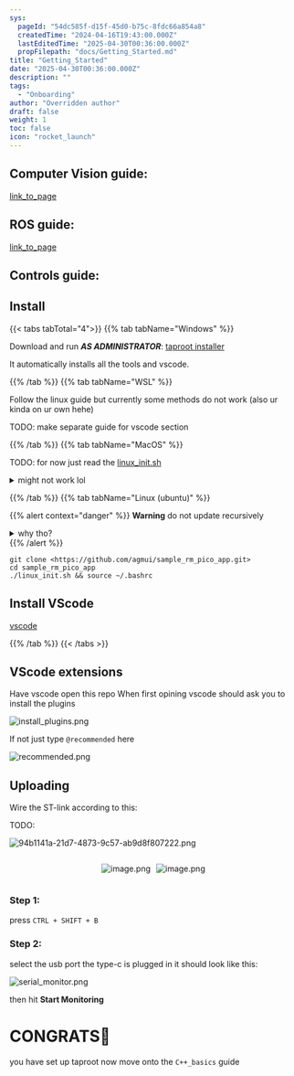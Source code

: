 ```yaml
---
sys:
  pageId: "54dc585f-d15f-45d0-b75c-8fdc66a854a8"
  createdTime: "2024-04-16T19:43:00.000Z"
  lastEditedTime: "2025-04-30T00:36:00.000Z"
  propFilepath: "docs/Getting_Started.md"
title: "Getting_Started"
date: "2025-04-30T00:36:00.000Z"
description: ""
tags:
  - "Onboarding"
author: "Overridden author"
draft: false
weight: 1
toc: false
icon: "rocket_launch"
---
```


## Computer Vision guide:

[link_to_page](86d45bc0-388b-4d26-8848-44f255f73d0e)

## ROS guide:

[link_to_page](3c76c1de-ec8f-46d6-8b0a-294005edc2d5)

## Controls guide:

## Install

{{< tabs tabTotal="4">}}
{{% tab tabName="Windows" %}}

Download and run _**AS ADMINISTRATOR**_: [taproot installer](https://github.com/Thornbots/TeachingFreshies/releases/tag/1.0)

It automatically installs all the tools and vscode.

{{% /tab %}}
{{% tab tabName="WSL" %}}

Follow the linux guide but currently some methods do not work (also ur kinda on ur own hehe)

TODO: make separate guide for vscode section

{{% /tab %}}
{{% tab tabName="MacOS" %}}

TODO: for now just read the [linux_init.sh](https://github.com/agmui/sample_rm_pico_app/blob/main/linux_init.sh)

<details>
<summary>might not work lol</summary>

`brew install libusb pkg-config`

Next install: [vscode](https://code.visualstudio.com/Download)

</details>

{{% /tab %}}
{{% tab tabName="Linux (ubuntu)" %}}

{{% alert context="danger" %}}
**Warning** do not update recursively
<details>
<summary>why tho?</summary>
There are some submodules that may go on for a while (like tinyusb) and I highly
recommend you don't need to get them.
If you want to see what submodules I update just look in `linux_init.sh`
</details>
{{% /alert %}}

```shell
git clone <https://github.com/agmui/sample_rm_pico_app.git>
cd sample_rm_pico_app
./linux_init.sh && source ~/.bashrc
```

## Install VScode

[vscode](https://code.visualstudio.com/Download)

{{% /tab %}}
{{< /tabs >}}

## VScode extensions

Have vscode open this repo
When first opining vscode should ask you to install the plugins

![install_plugins.png](https://prod-files-secure.s3.us-west-2.amazonaws.com/d518164a-d88e-44d1-a4ee-3adb3bd8bce0/89bd30f0-1825-4e77-867b-0a41ce370880/install_plugins.png?X-Amz-Algorithm=AWS4-HMAC-SHA256&X-Amz-Content-Sha256=UNSIGNED-PAYLOAD&X-Amz-Credential=ASIAZI2LB4663YHUXBI5%2F20250616%2Fus-west-2%2Fs3%2Faws4_request&X-Amz-Date=20250616T091150Z&X-Amz-Expires=3600&X-Amz-Security-Token=IQoJb3JpZ2luX2VjEHEaCXVzLXdlc3QtMiJHMEUCIQDIINQNWDYFRnsQ6qeSLO5v7%2FWXDrSZfbpPtfEyXEnf9AIgNBTtc0I4Y5yOCNCOJsrgA0RsSb7Bpab43PdaahQG6P4q%2FwMIWhAAGgw2Mzc0MjMxODM4MDUiDIep836UR5InCJ3zMircA2a76xJAaDZkfVL%2BgJJ%2Fuc%2BoVK5qXaR0k10ZPz6V%2Fx8sEqixBfIOA%2B569BgRj2duB9dkjKhbYHbmLvuaIpdHwOyu6%2FEZU5VnBSebbgWTXZ0P71ahB0QisyX9GEUwGcObzyH0Cfc7gdm%2BQKYelw0D8uWe6Cjm%2FGWuARAdTRkv3UOEotHndE6%2F7xc%2FHZeIBal0jd0qf3pSYtpmPHQDullK3UCkv38rCUFppXk0HUuDg0ozyxE4yNBH9LrMwh4jSOF%2FOIrraPnznE9GHL40EAmw%2BOcaKFRlkYX5QMRlo2ODn3WY7LWdYD6lPiFoZw4mOYOco4lZ1cIR0j%2B4wbY5LMB1aqEX%2B4mfQyT1RnNk%2FieCkqqGLxTsFC%2FGM69hYIVadPpqq0YMWnEFCrZg9zdYy%2BkLcPjjMKHu78q6AAedagGMGXYOOBCDmUZTcSOSzsZBo7W%2B%2BcYm4V5OWNNq6RfPuyBJliaOcoIp1qByvYyipCMKeAAfI%2BTyKXACVxDLerla6HijyA5Ymb9s2YszQpNwONYky2qZzoYz%2BZY2nJlqQbi9ufNvQgNV%2BqedHHG4EJI%2Bxe6CxspoP209%2BvlPcDHPumAkffl06cxuO1hOsKAByeOO%2FBpdxLuwCe6u8dozDGzJMJ%2B0v8IGOqUBw5olfJ%2BAHtTA4Jrs0ptU%2FL%2FPWT0Tli2%2FVnZVtIV%2BHJ%2F0W7Pyq7%2BcmCBr%2Bw8m9KZbPCKkGvHvuYpQlKFZnoU6gNoC9y1tPzkjFg0FGer%2F46UyP8gUB0yUOZcATWkgZhJNZBxbKjlxovAyDS2V4ifyx4aLaP40WRn5xbhQFhqjrx1GvZLTtPccBL5TAyFTFzwGD01DA6Jsd53HcjyrHF%2FY%2BEG9l72g&X-Amz-Signature=16a7b890df2c3400d6f2cc23954c8cc2e4409a9c4b1b056886d3ebcb700fb594&X-Amz-SignedHeaders=host&x-amz-checksum-mode=ENABLED&x-id=GetObject)

If not just type `@recommended` here  

![recommended.png](https://prod-files-secure.s3.us-west-2.amazonaws.com/d518164a-d88e-44d1-a4ee-3adb3bd8bce0/61e661e9-5d85-4dfc-be0d-8d2097a5e793/recommended.png?X-Amz-Algorithm=AWS4-HMAC-SHA256&X-Amz-Content-Sha256=UNSIGNED-PAYLOAD&X-Amz-Credential=ASIAZI2LB4663YHUXBI5%2F20250616%2Fus-west-2%2Fs3%2Faws4_request&X-Amz-Date=20250616T091150Z&X-Amz-Expires=3600&X-Amz-Security-Token=IQoJb3JpZ2luX2VjEHEaCXVzLXdlc3QtMiJHMEUCIQDIINQNWDYFRnsQ6qeSLO5v7%2FWXDrSZfbpPtfEyXEnf9AIgNBTtc0I4Y5yOCNCOJsrgA0RsSb7Bpab43PdaahQG6P4q%2FwMIWhAAGgw2Mzc0MjMxODM4MDUiDIep836UR5InCJ3zMircA2a76xJAaDZkfVL%2BgJJ%2Fuc%2BoVK5qXaR0k10ZPz6V%2Fx8sEqixBfIOA%2B569BgRj2duB9dkjKhbYHbmLvuaIpdHwOyu6%2FEZU5VnBSebbgWTXZ0P71ahB0QisyX9GEUwGcObzyH0Cfc7gdm%2BQKYelw0D8uWe6Cjm%2FGWuARAdTRkv3UOEotHndE6%2F7xc%2FHZeIBal0jd0qf3pSYtpmPHQDullK3UCkv38rCUFppXk0HUuDg0ozyxE4yNBH9LrMwh4jSOF%2FOIrraPnznE9GHL40EAmw%2BOcaKFRlkYX5QMRlo2ODn3WY7LWdYD6lPiFoZw4mOYOco4lZ1cIR0j%2B4wbY5LMB1aqEX%2B4mfQyT1RnNk%2FieCkqqGLxTsFC%2FGM69hYIVadPpqq0YMWnEFCrZg9zdYy%2BkLcPjjMKHu78q6AAedagGMGXYOOBCDmUZTcSOSzsZBo7W%2B%2BcYm4V5OWNNq6RfPuyBJliaOcoIp1qByvYyipCMKeAAfI%2BTyKXACVxDLerla6HijyA5Ymb9s2YszQpNwONYky2qZzoYz%2BZY2nJlqQbi9ufNvQgNV%2BqedHHG4EJI%2Bxe6CxspoP209%2BvlPcDHPumAkffl06cxuO1hOsKAByeOO%2FBpdxLuwCe6u8dozDGzJMJ%2B0v8IGOqUBw5olfJ%2BAHtTA4Jrs0ptU%2FL%2FPWT0Tli2%2FVnZVtIV%2BHJ%2F0W7Pyq7%2BcmCBr%2Bw8m9KZbPCKkGvHvuYpQlKFZnoU6gNoC9y1tPzkjFg0FGer%2F46UyP8gUB0yUOZcATWkgZhJNZBxbKjlxovAyDS2V4ifyx4aLaP40WRn5xbhQFhqjrx1GvZLTtPccBL5TAyFTFzwGD01DA6Jsd53HcjyrHF%2FY%2BEG9l72g&X-Amz-Signature=dc64728624721388d3dea1fba823ec430b6cf62bbb797dbb20f15777685e56ce&X-Amz-SignedHeaders=host&x-amz-checksum-mode=ENABLED&x-id=GetObject)

## Uploading

Wire the ST-link according to this:

TODO:

![94b1141a-21d7-4873-9c57-ab9d8f807222.png](https://prod-files-secure.s3.us-west-2.amazonaws.com/d518164a-d88e-44d1-a4ee-3adb3bd8bce0/e5fad17d-ab82-4300-9f4c-505ab4b1202c/94b1141a-21d7-4873-9c57-ab9d8f807222.png?X-Amz-Algorithm=AWS4-HMAC-SHA256&X-Amz-Content-Sha256=UNSIGNED-PAYLOAD&X-Amz-Credential=ASIAZI2LB4663YHUXBI5%2F20250616%2Fus-west-2%2Fs3%2Faws4_request&X-Amz-Date=20250616T091150Z&X-Amz-Expires=3600&X-Amz-Security-Token=IQoJb3JpZ2luX2VjEHEaCXVzLXdlc3QtMiJHMEUCIQDIINQNWDYFRnsQ6qeSLO5v7%2FWXDrSZfbpPtfEyXEnf9AIgNBTtc0I4Y5yOCNCOJsrgA0RsSb7Bpab43PdaahQG6P4q%2FwMIWhAAGgw2Mzc0MjMxODM4MDUiDIep836UR5InCJ3zMircA2a76xJAaDZkfVL%2BgJJ%2Fuc%2BoVK5qXaR0k10ZPz6V%2Fx8sEqixBfIOA%2B569BgRj2duB9dkjKhbYHbmLvuaIpdHwOyu6%2FEZU5VnBSebbgWTXZ0P71ahB0QisyX9GEUwGcObzyH0Cfc7gdm%2BQKYelw0D8uWe6Cjm%2FGWuARAdTRkv3UOEotHndE6%2F7xc%2FHZeIBal0jd0qf3pSYtpmPHQDullK3UCkv38rCUFppXk0HUuDg0ozyxE4yNBH9LrMwh4jSOF%2FOIrraPnznE9GHL40EAmw%2BOcaKFRlkYX5QMRlo2ODn3WY7LWdYD6lPiFoZw4mOYOco4lZ1cIR0j%2B4wbY5LMB1aqEX%2B4mfQyT1RnNk%2FieCkqqGLxTsFC%2FGM69hYIVadPpqq0YMWnEFCrZg9zdYy%2BkLcPjjMKHu78q6AAedagGMGXYOOBCDmUZTcSOSzsZBo7W%2B%2BcYm4V5OWNNq6RfPuyBJliaOcoIp1qByvYyipCMKeAAfI%2BTyKXACVxDLerla6HijyA5Ymb9s2YszQpNwONYky2qZzoYz%2BZY2nJlqQbi9ufNvQgNV%2BqedHHG4EJI%2Bxe6CxspoP209%2BvlPcDHPumAkffl06cxuO1hOsKAByeOO%2FBpdxLuwCe6u8dozDGzJMJ%2B0v8IGOqUBw5olfJ%2BAHtTA4Jrs0ptU%2FL%2FPWT0Tli2%2FVnZVtIV%2BHJ%2F0W7Pyq7%2BcmCBr%2Bw8m9KZbPCKkGvHvuYpQlKFZnoU6gNoC9y1tPzkjFg0FGer%2F46UyP8gUB0yUOZcATWkgZhJNZBxbKjlxovAyDS2V4ifyx4aLaP40WRn5xbhQFhqjrx1GvZLTtPccBL5TAyFTFzwGD01DA6Jsd53HcjyrHF%2FY%2BEG9l72g&X-Amz-Signature=d32717ff173ae7b7f66485fb0c7d3435f917a41bf3e1e689badaf8eb6e27ea66&X-Amz-SignedHeaders=host&x-amz-checksum-mode=ENABLED&x-id=GetObject)

<div style="display: flex;flex-direction: row; column-gap:10px; max-width: 630px;justify-content: center;">
<div>

![image.png](https://prod-files-secure.s3.us-west-2.amazonaws.com/d518164a-d88e-44d1-a4ee-3adb3bd8bce0/210ecb78-1116-4d7b-b9b7-2292f66fa2c2/image.png?X-Amz-Algorithm=AWS4-HMAC-SHA256&X-Amz-Content-Sha256=UNSIGNED-PAYLOAD&X-Amz-Credential=ASIAZI2LB466ZER7D5Z4%2F20250616%2Fus-west-2%2Fs3%2Faws4_request&X-Amz-Date=20250616T091156Z&X-Amz-Expires=3600&X-Amz-Security-Token=IQoJb3JpZ2luX2VjEHEaCXVzLXdlc3QtMiJHMEUCIQDcltabTFA0I8ZQ6r2cyDZYwULj%2BlMLDVTPyDqH9Ex10wIgPv8M8LRDP9tZqLmDyeBIISQ4ZY79IfAjMPBM9PD4AMoq%2FwMIWhAAGgw2Mzc0MjMxODM4MDUiDMQdn%2B6lh8Qma2691CrcA6IBVxd1tlz2F0atpmnnzXf3OW49x3MVtK%2B4PV%2FfxqeCWmb4jXzmHiG%2BzY2SE1cwAWsqA1NuOOVy8t%2BnYUb320i6ZKzUZVFGq8wu1K44UFo5MEgRrQZ6kOi2K3dI3DuIuwP1YDINOQxE7FvElPOfWfH1SUyU1OToHyJX798v5CnX9caKdIaRHhMyhg88qUqjkgQh1a1N%2Fwym2QuyR8wJ7NFTfjMZHqE4GA3FnViZjF%2FQbDsTxnDlixs1cTXpwucHeCCfN%2FAI1LeFIEr2WQqIIxxXhp5QP%2FiRsJcgQLURDcBDdhIyPs%2Fw7JM46I6CJ7E%2FVKFnmnoX1ASGMsHnw1yslfTOvMSOJf%2BtfqbsEM2Io5ItTvkoZ5r9%2BuePn98VZfTzZSVY8zg6jszybckP%2FSfd%2BVS7l8dYJk8%2Bj1r%2B4t4PrJMzdXr7YsPXEdWwDL8NQQYHCUK%2F6%2FkM5BmgSn9OOz6eIdBRkmlD7jLWgHRhWJ4v4Eq6KSfMZTGuK90xV77v6q8iyTUDvF020SJGm5fRBePYUe51U%2FdfPtKPsaRAYglGYfh2cwvFQblG%2FWnAqr7NMEe0rOhy0JVDpwg23pTZGmiXWib7VNEUHLBGN80VPPstu6ffnwGUGLlcfZOfA9R1MJq0v8IGOqUByX2odEh3%2BudE4rHrDo3INrIeFY2SrjBuQGUGH%2BGAfiyseQ46gcp%2BeW%2BnQ8oLUv02NWjjjFwUDHD1taelfviTQoZSUC6JxvF4eGZYiBK01n7m9D9EtI8XJ8VPwoG0HHCen2GIAHERDzojYs0K9yw0CTpbC3SQeZJwm44irBTvKricY6sDBw69km4SCp%2F7kwT%2FA%2FgOt%2Fr%2BE3n6%2F1mfYI%2BtLs6%2BCp1r&X-Amz-Signature=44d63f2f1e7ae0e03a735d8d6a0d3879510db09cf3d2a753134d74ed77f50168&X-Amz-SignedHeaders=host&x-amz-checksum-mode=ENABLED&x-id=GetObject)

</div>
<div>

![image.png](https://prod-files-secure.s3.us-west-2.amazonaws.com/d518164a-d88e-44d1-a4ee-3adb3bd8bce0/33a0fd0f-8ca6-4a86-8e09-26e95ded1fff/image.png?X-Amz-Algorithm=AWS4-HMAC-SHA256&X-Amz-Content-Sha256=UNSIGNED-PAYLOAD&X-Amz-Credential=ASIAZI2LB4663SAK6HUQ%2F20250616%2Fus-west-2%2Fs3%2Faws4_request&X-Amz-Date=20250616T091157Z&X-Amz-Expires=3600&X-Amz-Security-Token=IQoJb3JpZ2luX2VjEHEaCXVzLXdlc3QtMiJGMEQCIA7rvuK4PcLp5OKzuxiuew1PtQEpZ7fRtJtATJXdpOb0AiB8SQaHgKF5exclu2%2FUNPMscJKZWZhEHGMBr9IZCqHDwyr%2FAwhaEAAaDDYzNzQyMzE4MzgwNSIMwoZ%2BoaoKwVtXV3FBKtwDmIUOCDVPaxvfULjE%2BR9cd8rd6ALBuR%2BM2RrFaOAn3teTI4uNFdIoVb2zmHGGcDqplhqi0xWt7cz8DBxOeVqEJQ5lSBmJwavPOvw6781Iv3b5L%2ByKzmuVMxmE1jpGFA9o%2F2jA4lqbETT2PBUvr3GB7%2BkEw%2BacPUg6Ux9Bn5vfYxyjkZQEfCR91GNBwuqybR9wcuNrzYLDT3BLswWg8njPp%2By9WW7RAIjLJSMjpp%2FPkENcVFkTq1RhiOCt4It5NMOKjgxCrgjmGP2d0m36cFPDTcq2ezF91nOfgF1lXuSTK%2BlwCxGKl7PW2kVzXCuElL9Q9Ln4jmlp5qV4aysf7rg2YNjSyHT%2BFWznB6NkIefSgQhwBvcR%2BkZ6oLi9L3cqqOkUR9ZZM%2Bzcz2BV5krA%2BlPOO3eVm31j%2Bq%2Fgk62NXqLA68yr2qCkegfx%2F22bza9Dndp3LSDx4B5Zski6dKA1T9BF14yX05aqAtciJiKDIb2BLlP9FCmLfp41CeBaZKQTYOEYUH1xDgpO8hP4iiuHH7gHbtjaf4N5fJbQ544oQpBgu7kgAwqsUuuKM%2FRnaebrY5948wJmaMSixSW0B5Inp5dokrTBPNaa%2F4PFWDeboNdrlW%2FLl3EwQmPOfsgCfNsw7rO%2FwgY6pgGEt1l2Md4Bjs%2B4NQ1J%2BsV2WZO7n4wETJ0A1L434rB9Gu3k5HMN9YGj%2FNddIPFfg1RIbKpdiN4oq5jYIrepnMrKDMwWiHI10OTbbZlgDPAFtxnB%2FTzapzq%2BZzr9SqFzbFaUlPoZWOSKNJhOeMexqnmrZBvxTe2mrQ2V5OiqfjsZHbic9pdCBVah%2FXO6ZaIka89szZy0Rchkxx2fckBO8k3Khb%2FzCzxU&X-Amz-Signature=6605f6be7a1b1c85308c7156ea288d9ceb4c365c824863c3fe80aab8279725fd&X-Amz-SignedHeaders=host&x-amz-checksum-mode=ENABLED&x-id=GetObject)

</div>
</div>

### Step 1:

press `CTRL + SHIFT + B`

### Step 2:

select the usb port the type-c is plugged in it should look like this:

![serial_monitor.png](https://prod-files-secure.s3.us-west-2.amazonaws.com/d518164a-d88e-44d1-a4ee-3adb3bd8bce0/f03f4774-05d4-4393-b6a0-d5efb6d315ab/serial_monitor.png?X-Amz-Algorithm=AWS4-HMAC-SHA256&X-Amz-Content-Sha256=UNSIGNED-PAYLOAD&X-Amz-Credential=ASIAZI2LB4663YHUXBI5%2F20250616%2Fus-west-2%2Fs3%2Faws4_request&X-Amz-Date=20250616T091150Z&X-Amz-Expires=3600&X-Amz-Security-Token=IQoJb3JpZ2luX2VjEHEaCXVzLXdlc3QtMiJHMEUCIQDIINQNWDYFRnsQ6qeSLO5v7%2FWXDrSZfbpPtfEyXEnf9AIgNBTtc0I4Y5yOCNCOJsrgA0RsSb7Bpab43PdaahQG6P4q%2FwMIWhAAGgw2Mzc0MjMxODM4MDUiDIep836UR5InCJ3zMircA2a76xJAaDZkfVL%2BgJJ%2Fuc%2BoVK5qXaR0k10ZPz6V%2Fx8sEqixBfIOA%2B569BgRj2duB9dkjKhbYHbmLvuaIpdHwOyu6%2FEZU5VnBSebbgWTXZ0P71ahB0QisyX9GEUwGcObzyH0Cfc7gdm%2BQKYelw0D8uWe6Cjm%2FGWuARAdTRkv3UOEotHndE6%2F7xc%2FHZeIBal0jd0qf3pSYtpmPHQDullK3UCkv38rCUFppXk0HUuDg0ozyxE4yNBH9LrMwh4jSOF%2FOIrraPnznE9GHL40EAmw%2BOcaKFRlkYX5QMRlo2ODn3WY7LWdYD6lPiFoZw4mOYOco4lZ1cIR0j%2B4wbY5LMB1aqEX%2B4mfQyT1RnNk%2FieCkqqGLxTsFC%2FGM69hYIVadPpqq0YMWnEFCrZg9zdYy%2BkLcPjjMKHu78q6AAedagGMGXYOOBCDmUZTcSOSzsZBo7W%2B%2BcYm4V5OWNNq6RfPuyBJliaOcoIp1qByvYyipCMKeAAfI%2BTyKXACVxDLerla6HijyA5Ymb9s2YszQpNwONYky2qZzoYz%2BZY2nJlqQbi9ufNvQgNV%2BqedHHG4EJI%2Bxe6CxspoP209%2BvlPcDHPumAkffl06cxuO1hOsKAByeOO%2FBpdxLuwCe6u8dozDGzJMJ%2B0v8IGOqUBw5olfJ%2BAHtTA4Jrs0ptU%2FL%2FPWT0Tli2%2FVnZVtIV%2BHJ%2F0W7Pyq7%2BcmCBr%2Bw8m9KZbPCKkGvHvuYpQlKFZnoU6gNoC9y1tPzkjFg0FGer%2F46UyP8gUB0yUOZcATWkgZhJNZBxbKjlxovAyDS2V4ifyx4aLaP40WRn5xbhQFhqjrx1GvZLTtPccBL5TAyFTFzwGD01DA6Jsd53HcjyrHF%2FY%2BEG9l72g&X-Amz-Signature=0fd744d87b980bd1d82cbd56148fc21d87e6cc3dfa99fd96ddf1d0aa42181aaa&X-Amz-SignedHeaders=host&x-amz-checksum-mode=ENABLED&x-id=GetObject)

then hit **Start Monitoring**

# CONGRATS🎉

you have set up taproot now move onto the `C++_basics` guide
